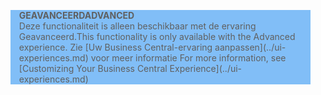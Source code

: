 <blockquote STYLE="background: #81BEF7;border-left:None"><span data-ttu-id="09519-101"><b>GEAVANCEERD</b></span><span class="sxs-lookup"><span data-stu-id="09519-101"><b>ADVANCED</b></span></span><br /><span data-ttu-id="09519-102">Deze functionaliteit is alleen beschikbaar met de ervaring Geavanceerd.</span><span class="sxs-lookup"><span data-stu-id="09519-102">This functionality is only available with the Advanced experience.</span></span> <span data-ttu-id="09519-103">Zie [Uw Business Central-ervaring aanpassen](../ui-experiences.md) voor meer informatie </span><span class="sxs-lookup"><span data-stu-id="09519-103">For more information, see [Customizing Your Business Central Experience](../ui-experiences.md) </span></span></blockquote>

